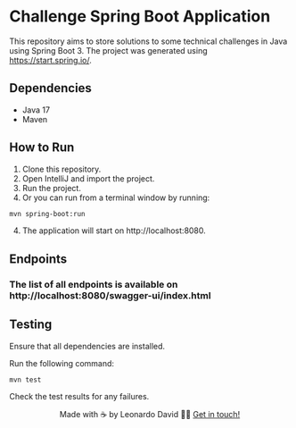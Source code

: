 # Challenge Spring Boot Application

This repository aims to store solutions to some technical challenges in Java using Spring Boot 3. 
The project was generated using https://start.spring.io/.

## Dependencies

- Java 17
- Maven

## How to Run

1. Clone this repository.
2. Open IntelliJ and import the project.
3. Run the project.
4. Or you can run from a terminal window by running:

```bash
mvn spring-boot:run
```

4. The application will start on http://localhost:8080.

## Endpoints

### The list of all endpoints is available on http://localhost:8080/swagger-ui/index.html

## Testing
Ensure that all dependencies are installed.

Run the following command:

```bash
mvn test
```
Check the test results for any failures.

<div style="text-align: center;">
<p>Made with ☕ by Leonardo David 👋🏻 <a href="https://www.linkedin.com/in/leondavidtb/">Get in touch!</a></p>
</div>
